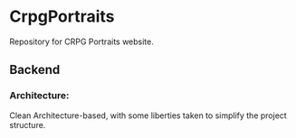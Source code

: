 # CrpgPortraits
Repository for CRPG Portraits website.

## Backend


### Architecture:
Clean Architecture-based, with some liberties taken to simplify the project structure.
